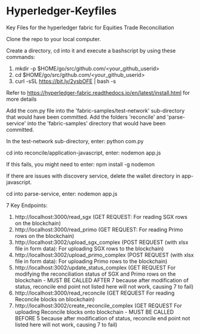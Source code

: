 # Hyperledger-Keyfiles
Key Files for the hyperledger fabric for Equities Trade Reconciliation

Clone the repo to your local computer.

Create a directory, cd into it and execute a bashscript by using these commands: 
1) mkdir -p $HOME/go/src/github.com/<your_github_userid>
2) cd $HOME/go/src/github.com/<your_github_userid>
3) curl -sSL https://bit.ly/2ysbOFE | bash -s

Refer to https://hyperledger-fabric.readthedocs.io/en/latest/install.html for more details

Add the com.py file into the 'fabric-samples/test-network' sub-directory that would have been committed.
Add the folders 'reconcile' and 'parse-service' into the 'fabric-samples' directory that would have been committed.

In the test-network sub-directory, enter:
python com.py

cd into reconcile/application-javascript, enter:
nodemon app.js

If this fails, you might need to enter: 
npm install -g nodemon

If there are issues with discovery service, delete the wallet directory in app-javascript.

cd into parse-service, enter:
nodemon app.js

7 Key Endpoints:

1) http://localhost:3000/read_sgx (GET REQUEST: For reading SGX rows on the blockchain)
2) http://localhost:3000/read_primo (GET REQUEST: For reading Primo rows on the blockchain)
3) http://localhost:3002/upload_sgx_complex (POST REQUEST (with xlsx file in form data): For uploading SGX rows to the blockchain)
4) http://localhost:3002/upload_primo_complex (POST REQUEST (with xlsx file in form data): For uploading Primo rows to the blockchain)
5) http://localhost:3002/update_status_complex (GET REQUEST For modifying the reconciliation status of SGX and Primo rows on the blockchain - MUST BE CALLED AFTER 7 because after modification of status, reconcile end point not listed here will not work, causing 7 to fail)
6) http://localhost:3000/read_reconcile (GET REQUEST For reading Reconcile blocks on blockchain)
7) http://localhost:3002/create_reconcile_complex (GET REQUEST For uploading Reconcile blocks onto blockchain - MUST BE CALLED BEFORE 5 because after modification of status, reconcile end point not listed here will not work, causing 7 to fail)
